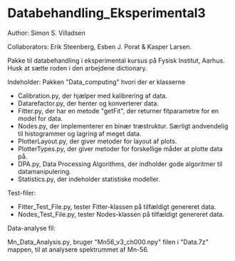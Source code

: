 # Databehandling_Eksperimental3
Author: Simon S. Villadsen

Collaborators: Erik Steenberg, Esben J. Porat & Kasper Larsen.


Pakke til databehandling i eksperimental kursus på Fysisk Institut, Aarhus.
Husk at sætte roden i den arbejdene dictionary.

Indeholder:
Pakken "Data_computing" hvori der er klasserne
 - Calibration.py, der hjælper med kalibrering af data.
 - Datarefactor.py, der henter og konverterer data.
 - Fitter.py, der har en metode "getFit", der returner fitparametre for en model for data.
 - Nodes.py, der implementerer en binær træstruktur. Særligt andvendelig til histogrammer og lagring af meget data.
 - PlotterLayout.py, der giver metoder for layout af plots.
 - PlotterTypes.py, der giver metoder for forskellige måder at plotte data på.
 - DPA.py, Data Processing Algorithms, der indholder gode algoritmer til datamanipulering.
 - Statistics.py, der indeholder statistiske modeller.
 
 Test-filer:
  - Fitter_Test_File.py, tester Fitter-klassen på tilfældigt genereret data.
  - Nodes_Test_File.py, tester Nodes-klassen på tilfældigt genereret data. 
 
 Data-analyse fil:
 
 Mn_Data_Analysis.py, bruger "Mn56_v3_ch000.npy" filen i "Data.7z" mappen, til at analysere spektrummet af Mn-56.
 
 


